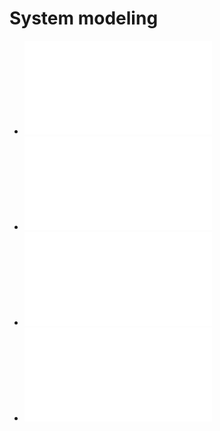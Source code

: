 # System modeling

- ![Activity diagram](./2.1.md)
- ![Sequence diagram for  "a back officer to assign vehicles to janitors and collectors" process](./2.2.md)
- ![Class diagram of Task Assignment module](./2.3.md)
- ![MVP 1: Task Management for back-officer](./2.4.md)
